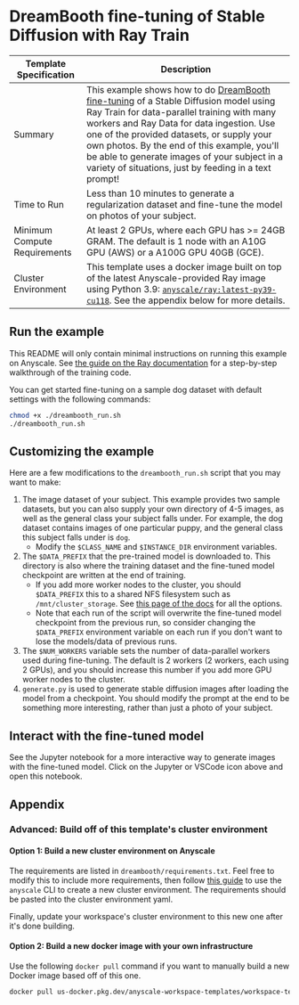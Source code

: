 # DreamBooth fine-tuning of Stable Diffusion with Ray Train

| Template Specification | Description |
| ---------------------- | ----------- |
| Summary | This example shows how to do [DreamBooth fine-tuning](https://dreambooth.github.io/) of a Stable Diffusion model using Ray Train for data-parallel training with many workers and Ray Data for data ingestion. Use one of the provided datasets, or supply your own photos. By the end of this example, you'll be able to generate images of your subject in a variety of situations, just by feeding in a text prompt! |
| Time to Run | Less than 10 minutes to generate a regularization dataset and fine-tune the model on photos of your subject. |
| Minimum Compute Requirements | At least 2 GPUs, where each GPU has >= 24GB GRAM. The default is 1 node with an A10G GPU (AWS) or a A100G GPU 40GB (GCE). |
| Cluster Environment | This template uses a docker image built on top of the latest Anyscale-provided Ray image using Python 3.9: [`anyscale/ray:latest-py39-cu118`](https://docs.anyscale.com/reference/base-images/overview). See the appendix below for more details. |

## Run the example

This README will only contain minimal instructions on running this example on Anyscale.
See [the guide on the Ray documentation](https://docs.ray.io/en/latest/ray-air/examples/dreambooth_finetuning.html)
for a step-by-step walkthrough of the training code.

You can get started fine-tuning on a sample dog dataset with default settings with the following commands:

```bash
chmod +x ./dreambooth_run.sh
./dreambooth_run.sh
```

## Customizing the example

Here are a few modifications to the `dreambooth_run.sh` script that you may want to make:

1. The image dataset of your subject. This example provides two sample datasets, but you can also supply your own directory of 4-5 images, as well as the general class your subject falls under. For example, the dog dataset contains images of one particular puppy, and the general class this subject falls under is `dog`.
    - Modify the `$CLASS_NAME` and `$INSTANCE_DIR` environment variables.
2. The `$DATA_PREFIX` that the pre-trained model is downloaded to. This directory is also where the training dataset and the fine-tuned model checkpoint are written at the end of training.
    - If you add more worker nodes to the cluster, you should `$DATA_PREFIX` this to a shared NFS filesystem such as `/mnt/cluster_storage`. See [this page of the docs](https://docs.anyscale.com/develop/workspaces/storage#storage-shared-across-nodes) for all the options.
    - Note that each run of the script will overwrite the fine-tuned model checkpoint from the previous run, so consider changing the `$DATA_PREFIX` environment variable on each run if you don't want to lose the models/data of previous runs.
3. The `$NUM_WORKERS` variable sets the number of data-parallel workers used during fine-tuning. The default is 2 workers (2 workers, each using 2 GPUs), and you should increase this number if you add more GPU worker nodes to the cluster.
4. `generate.py` is used to generate stable diffusion images after loading the model from a checkpoint. You should modify the prompt at the end to be something more interesting, rather than just a photo of your subject.

## Interact with the fine-tuned model

See the Jupyter notebook for a more interactive way to generate images with the fine-tuned model. Click on the Jupyter or VSCode icon above and open this notebook.

## Appendix

### Advanced: Build off of this template's cluster environment

#### Option 1: Build a new cluster environment on Anyscale

The requirements are listed in `dreambooth/requirements.txt`. Feel free to modify this to include more requirements, then follow [this guide](https://docs.anyscale.com/configure/dependency-management/cluster-environments#creating-a-cluster-environment) to use the `anyscale` CLI to create a new cluster environment. The requirements should be pasted into the cluster environment yaml.

Finally, update your workspace's cluster environment to this new one after it's done building.

#### Option 2: Build a new docker image with your own infrastructure

Use the following `docker pull` command if you want to manually build a new Docker image based off of this one.

```bash
docker pull us-docker.pkg.dev/anyscale-workspace-templates/workspace-templates/dreambooth-finetuning:latest
```
